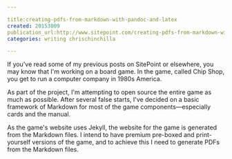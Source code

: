 ```yaml
---

title:creating-pdfs-from-markdown-with-pandoc-and-latex
created: 20153009
publication_url:http://www.sitepoint.com/creating-pdfs-from-markdown-with-pandoc-and-latex/
categories: writing chrischinchilla

---
```

If you've read some of my previous posts on SitePoint or elsewhere, you may know that I'm working on a board game. In the game, called Chip Shop, you get to run a computer company in 1980s America.

As part of the project, I'm attempting to open source the entire game as much as possible. After several false starts, I've decided on a basic framework of Markdown for most of the game components—especially cards and the manual.

As the game's website uses Jekyll, the website for the game is generated from the Markdown files. I intend to have premium pre-boxed and print-yourself versions of the game, and to achieve this I need to generate PDFs from the Markdown files.
